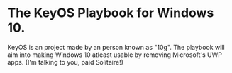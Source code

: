 # The KeyOS Playbook for Windows 10.
KeyOS is an project made by an person known as "10g".
The playbook will aim into making Windows 10 atleast usable by removing Microsoft's UWP apps. (I'm talking to you, paid Solitaire!)
